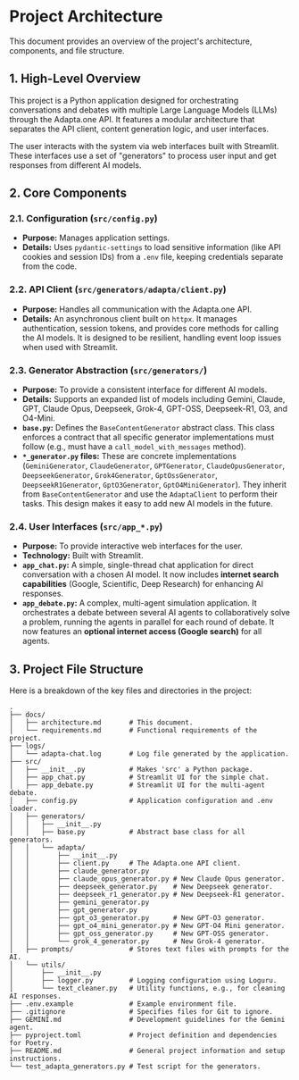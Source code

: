 # Project Architecture

This document provides an overview of the project's architecture, components, and file structure.

## 1. High-Level Overview

This project is a Python application designed for orchestrating conversations and debates with multiple Large Language Models (LLMs) through the Adapta.one API. It features a modular architecture that separates the API client, content generation logic, and user interfaces.

The user interacts with the system via web interfaces built with Streamlit. These interfaces use a set of "generators" to process user input and get responses from different AI models.

## 2. Core Components

### 2.1. Configuration (`src/config.py`)
- **Purpose:** Manages application settings.
- **Details:** Uses `pydantic-settings` to load sensitive information (like API cookies and session IDs) from a `.env` file, keeping credentials separate from the code.

### 2.2. API Client (`src/generators/adapta/client.py`)
- **Purpose:** Handles all communication with the Adapta.one API.
- **Details:** An asynchronous client built on `httpx`. It manages authentication, session tokens, and provides core methods for calling the AI models. It is designed to be resilient, handling event loop issues when used with Streamlit.

### 2.3. Generator Abstraction (`src/generators/`)
- **Purpose:** To provide a consistent interface for different AI models.
- **Details:** Supports an expanded list of models including Gemini, Claude, GPT, Claude Opus, Deepseek, Grok-4, GPT-OSS, Deepseek-R1, O3, and O4-Mini.
- **`base.py`:** Defines the `BaseContentGenerator` abstract class. This class enforces a contract that all specific generator implementations must follow (e.g., must have a `call_model_with_messages` method).
- **`*_generator.py` files:** These are concrete implementations (`GeminiGenerator`, `ClaudeGenerator`, `GPTGenerator`, `ClaudeOpusGenerator`, `DeepseekGenerator`, `Grok4Generator`, `GptOssGenerator`, `DeepseekR1Generator`, `GptO3Generator`, `GptO4MiniGenerator`). They inherit from `BaseContentGenerator` and use the `AdaptaClient` to perform their tasks. This design makes it easy to add new AI models in the future.

### 2.4. User Interfaces (`src/app_*.py`)
- **Purpose:** To provide interactive web interfaces for the user.
- **Technology:** Built with Streamlit.
- **`app_chat.py`:** A simple, single-thread chat application for direct conversation with a chosen AI model. It now includes **internet search capabilities** (Google, Scientific, Deep Research) for enhancing AI responses.
- **`app_debate.py`:** A complex, multi-agent simulation application. It orchestrates a debate between several AI agents to collaboratively solve a problem, running the agents in parallel for each round of debate. It now features an **optional internet access (Google search)** for all agents.

## 3. Project File Structure

Here is a breakdown of the key files and directories in the project:

```
.
├── docs/
│   ├── architecture.md       # This document.
│   └── requirements.md       # Functional requirements of the project.
├── logs/
│   └── adapta-chat.log       # Log file generated by the application.
├── src/
│   ├── __init__.py           # Makes 'src' a Python package.
│   ├── app_chat.py           # Streamlit UI for the simple chat.
│   ├── app_debate.py         # Streamlit UI for the multi-agent debate.
│   ├── config.py             # Application configuration and .env loader.
│   ├── generators/
│   │   ├── __init__.py
│   │   ├── base.py           # Abstract base class for all generators.
│   │   └── adapta/
│   │       ├── __init__.py
│   │       ├── client.py     # The Adapta.one API client.
│   │       ├── claude_generator.py
│   │       ├── claude_opus_generator.py # New Claude Opus generator.
│   │       ├── deepseek_generator.py    # New Deepseek generator.
│   │       ├── deepseek_r1_generator.py # New Deepseek-R1 generator.
│   │       ├── gemini_generator.py
│   │       ├── gpt_generator.py
│   │       ├── gpt_o3_generator.py      # New GPT-O3 generator.
│   │       ├── gpt_o4_mini_generator.py # New GPT-O4 Mini generator.
│   │       ├── gpt_oss_generator.py     # New GPT-OSS generator.
│   │       └── grok_4_generator.py      # New Grok-4 generator.
│   ├── prompts/              # Stores text files with prompts for the AI.
│   └── utils/
│       ├── __init__.py
│       ├── logger.py         # Logging configuration using Loguru.
│       └── text_cleaner.py   # Utility functions, e.g., for cleaning AI responses.
├── .env.example              # Example environment file.
├── .gitignore                # Specifies files for Git to ignore.
├── GEMINI.md                 # Development guidelines for the Gemini agent.
├── pyproject.toml            # Project definition and dependencies for Poetry.
├── README.md                 # General project information and setup instructions.
└── test_adapta_generators.py # Test script for the generators.
```